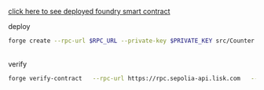 [click here to see deployed foundry smart contract](https://sepolia-blockscout.lisk.com/address/0x91054bc54e68e70df6ad38d8ae8a3dd87c1382b1)

deploy

```bash
forge create --rpc-url $RPC_URL --private-key $PRIVATE_KEY src/Counter.sol:Counter --broadcast
```

<br>
verify

```bash
forge verify-contract   --rpc-url https://rpc.sepolia-api.lisk.com   --verifier blockscout --compiler-version 0.8.28  --verifier-url 'https://sepolia-blockscout.lisk.com/api/'   0x91054BC54E68E70Df6AD38D8Ae8a3dd87c1382b1   src/Counter.sol:Counter
```
